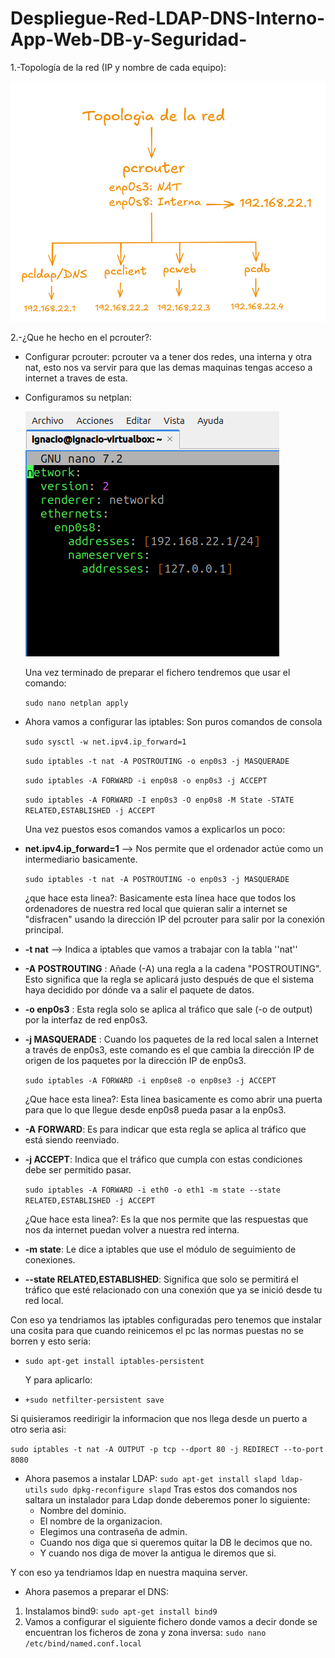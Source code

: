 # Despliegue-Red-LDAP-DNS-Interno-App-Web-DB-y-Seguridad-

1.-Topología de la red (IP y nombre de cada equipo):

![Topologia_de_la_red](imgs/pcrouter/TopologiaDeLaRed.png)

2.-¿Que he hecho en el pcrouter?:

- Configurar pcrouter:
  pcrouter va a tener dos redes, una interna y otra nat, esto nos va servir para que las demas maquinas tengas acceso a internet a traves de esta.
  
  <p><p>
- Configuramos su netplan:
  
  ![netplan](imgs/pcrouter/netplanpcrouter.png)
  
  Una vez terminado de preparar el fichero tendremos que usar el comando:
  
  ``sudo nano netplan apply``
  
  <p><p>
- Ahora vamos a configurar las iptables:
  Son puros comandos de consola
  
  ``sudo sysctl -w net.ipv4.ip_forward=1 ``
  
  ``sudo iptables -t nat -A POSTROUTING -o enp0s3 -j MASQUERADE``
  
  ``sudo iptables -A FORWARD -i enp0s8 -o enp0s3 -j ACCEPT``
  
  ``sudo iptables -A FORWARD -I enp0s3 -O enp0s8 -M State -STATE RELATED,ESTABLISHED -j ACCEPT``
  
  Una vez puestos esos comandos vamos a explicarlos un poco:

* **net.ipv4.ip_forward=1** --> Nos permite que el ordenador actúe como un intermediario basicamente.
  
  ``sudo iptables -t nat -A POSTROUTING -o enp0s3 -j MASQUERADE``
  
  ¿que hace esta linea?: Basicamente esta línea hace que todos los ordenadores de nuestra red local que quieran salir a internet se "disfracen" usando la dirección IP del pcrouter para salir por la conexión principal.
  
  <p>
* **-t nat** --> Indica a iptables que vamos a trabajar con la tabla ''nat''
* **-A POSTROUTING** : Añade (-A) una regla a la cadena "POSTROUTING". Esto significa que la regla se aplicará justo después de que el sistema haya decidido por dónde va a salir el paquete de datos.
* **-o enp0s3** : Esta regla solo se aplica al tráfico que sale (-o de output) por la interfaz de red enp0s3.
* **-j MASQUERADE** : Cuando los paquetes de la red local salen a Internet a través de enp0s3, este comando es el que cambia la dirección IP de origen de los paquetes por la dirección IP de enp0s3.
  
  ``sudo iptables -A FORWARD -i enp0se8 -o enp0se3 -j ACCEPT``
  
  ¿Que hace esta linea?: Esta linea basicamente es como abrir una puerta para que lo que llegue desde enp0s8 pueda pasar a la enp0s3.
  
  <p>
* **-A FORWARD**: Es para indicar que esta regla se aplica al tráfico que está siendo reenviado.
* **-j ACCEPT**: Indica que el tráfico que cumpla con estas condiciones debe ser permitido pasar.
  
  ``sudo iptables -A FORWARD -i eth0 -o eth1 -m state --state RELATED,ESTABLISHED -j ACCEPT``
  
  ¿Que hace esta linea?: Es la que nos permite que las respuestas que nos da internet puedan volver a nuestra red interna.
* **-m state**: Le dice a iptables que use el módulo de seguimiento de conexiones.
* **--state RELATED,ESTABLISHED**: Significa que solo se permitirá el tráfico que esté relacionado con una conexión que ya se inició desde tu red local.

Con eso ya tendriamos las iptables configuradas pero tenemos que instalar una cosita para que cuando reinicemos el pc las normas puestas no se borren y esto seria:

- ``sudo apt-get install iptables-persistent``
  
  Y para aplicarlo:

* ``+sudo netfilter-persistent save``

Si quisieramos reedirigir la informacion que nos llega desde un puerto a otro seria asi:

``sudo iptables -t nat -A OUTPUT -p tcp --dport 80 -j REDIRECT --to-port 8080``

* Ahora pasemos a instalar LDAP:
  ``sudo apt-get install slapd ldap-utils``
  ``sudo dpkg-reconfigure slapd``
  Tras estos dos comandos nos saltara un instalador para Ldap donde deberemos poner lo siguiente:
  * Nombre del dominio.
  * El nombre de la organizacion.
  * Elegimos una contraseña de admin.
  * Cuando nos diga que si queremos quitar la DB le decimos que no.
  * Y cuando nos diga de mover la antigua le diremos que si.

Y con eso ya tendriamos ldap en nuestra maquina server.

* Ahora pasemos a preparar el DNS:

1. Instalamos bind9:
   ``sudo apt-get install bind9``
2. Vamos a configurar el siguiente fichero donde vamos a decir donde se encuentran los ficheros de zona y zona inversa:
   ``sudo nano /etc/bind/named.conf.local``









